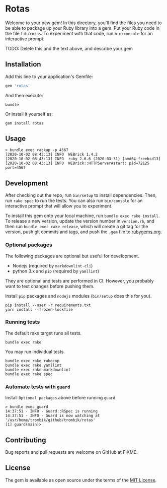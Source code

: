 # Rotas

Welcome to your new gem! In this directory, you'll find the files you need to
be able to package up your Ruby library into a gem. Put your Ruby code in the
file `lib/rotas`. To experiment with that code, run `bin/console` for an
interactive prompt.

TODO: Delete this and the text above, and describe your gem

## Installation

Add this line to your application's Gemfile:

```ruby
gem 'rotas'
```

And then execute:

```console
bundle
```

Or install it yourself as:

```console
gem install rotas
```

## Usage

```console
> bundle exec rackup -p 4567
[2020-10-02 08:43:13] INFO  WEBrick 1.4.2
[2020-10-02 08:43:13] INFO  ruby 2.6.6 (2020-03-31) [amd64-freebsd13]
[2020-10-02 08:43:13] INFO  WEBrick::HTTPServer#start: pid=72125 port=4567
```

## Development

After checking out the repo, run `bin/setup` to install dependencies. Then,
run `rake spec` to run the tests. You can also run `bin/console` for an
interactive prompt that will allow you to experiment.

To install this gem onto your local machine, run `bundle exec rake install`.
To release a new version, update the version number in `version.rb`, and then
run `bundle exec rake release`, which will create a git tag for the version,
push git commits and tags, and push the `.gem` file to
[rubygems.org](https://rubygems.org).

### Optional packages

The following packages are optional but useful for development.

* Nodejs (required by `markdownlint-cli`)
* python 3.x and `pip` (required by `yamllint`)

They are optional and tests are performed in CI. However, you probably want to
test changes before pushing them.

Install `pip` packages and `nodejs` modules (`bin/setup` does this for you).

```console
pip install --user -r requirements.txt
yarn install --frozen-lockfile
```

### Running tests

The default rake target runs all tests.

```console
bundle exec rake
```

You may run individual tests.

```console
bundle exec rake rubocop
bundle exec rake yamllint
bundle exec rake markdownlint
bundle exec rake spec
```

### Automate tests with `guard`

Install `Optional packages` above before running `guard`.

```console
> bundle exec guard
14:37:51 - INFO - Guard::RSpec is running
14:37:51 - INFO - Guard is now watching at '/usr/home/trombik/github/trombik/rotas'
[1] guard(main)>
```

## Contributing

Bug reports and pull requests are welcome on GitHub at FIXME.

## License

The gem is available as open source under the terms of the
[MIT License](https://opensource.org/licenses/MIT).

